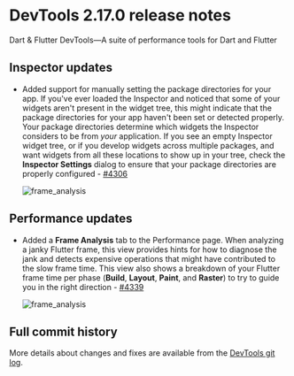 # DevTools 2.17.0 release notes

Dart & Flutter DevTools&mdash;A suite of performance tools
for Dart and Flutter

## Inspector updates

* Added support for manually setting the package directories for your app.
  If you've ever loaded the Inspector and noticed that
  some of your widgets aren't present in the widget tree, this might
  indicate that the package directories for your app
  haven't been set or detected properly.
  Your package directories determine which widgets
  the Inspector considers to be from _your_ application.
  If you see an empty Inspector widget tree,
  or if you develop widgets across multiple packages,
  and want widgets from all these locations to show up in your tree,
  check the **Inspector Settings** dialog to ensure that your package
  directories are properly configured -
  [#4306](https://github.com/flutter/devtools/pull/4306)

  ![frame_analysis]({{site.url}}/tools/devtools/release-notes/images-2.17.0/package_directories.png "package directories")

## Performance updates

* Added a **Frame Analysis** tab to the Performance page.
  When analyzing a janky Flutter frame,
  this view provides hints for how to diagnose the jank and
  detects expensive operations that might have
  contributed to the slow frame time.
  This view also shows a breakdown of your Flutter frame time
  per phase (**Build**, **Layout**, **Paint**, and **Raster**)
  to try to guide you in the right direction -
  [#4339](https://github.com/flutter/devtools/pull/4339)

  ![frame_analysis]({{site.url}}/tools/devtools/release-notes/images-2.17.0/frame_analysis.png "frame analysis")

## Full commit history

More details about changes and fixes are available from the
[DevTools git log](https://github.com/flutter/devtools/commits/master).

